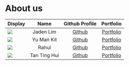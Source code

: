 # About us

Display |   Name    |             Github Profile              | Portfolio 
--------|:---------:|:---------------------------------------:|:---------:
![](/images/jaden.png) | Jaden Lim | [Github](https://github.com/jadenlimjc) | [Portfolio](https://www.linkedin.com/in/jadenlimjc/)
![](https://via.placeholder.com/100.png?text=Photo) | Yu Man Kit | [Github](https://github.com/Toby-Yu) | [Portfolio](toby-yu)
![](https://via.placeholder.com/100.png?text=Photo) | Rahul | [Github](https://github.com/rahuljai-05) | [Portfolio](rahuljai-05)
![](https://via.placeholder.com/100.png?text=Photo) | Tan Ting Hui | [Github](https://github.com/Ridiculouswifi) | [Portfolio](ridiculouswifi)
